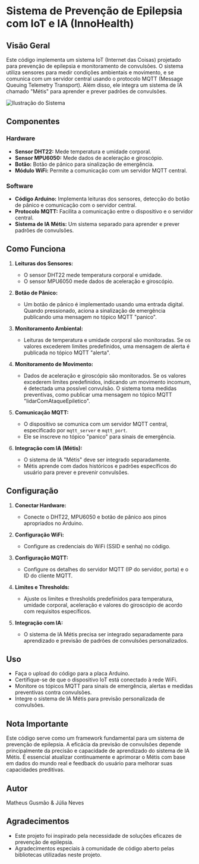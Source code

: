 # Sistema de Prevenção de Epilepsia com IoT e IA (InnoHealth)

## Visão Geral

Este código implementa um sistema IoT (Internet das Coisas) projetado para prevenção de epilepsia e monitoramento de convulsões. O sistema utiliza sensores para medir condições ambientais e movimento, e se comunica com um servidor central usando o protocolo MQTT (Message Queuing Telemetry Transport). Além disso, ele integra um sistema de IA chamado "Métis" para aprender e prever padrões de convulsões.

![Ilustração do Sistema](![image](https://github.com/gusmaomath/InnoHealth/assets/104039223/09f1e7d5-4c7b-42d9-8ddf-87d7c8ecce18)
)

## Componentes

### Hardware

- **Sensor DHT22:** Mede temperatura e umidade corporal.
- **Sensor MPU6050:** Mede dados de aceleração e giroscópio.
- **Botão:** Botão de pânico para sinalização de emergência.
- **Módulo WiFi:** Permite a comunicação com um servidor MQTT central.

### Software

- **Código Arduino:** Implementa leituras dos sensores, detecção do botão de pânico e comunicação com o servidor central.
- **Protocolo MQTT:** Facilita a comunicação entre o dispositivo e o servidor central.
- **Sistema de IA Métis:** Um sistema separado para aprender e prever padrões de convulsões.

## Como Funciona

1. **Leituras dos Sensores:**
   - O sensor DHT22 mede temperatura corporal e umidade.
   - O sensor MPU6050 mede dados de aceleração e giroscópio.

2. **Botão de Pânico:**
   - Um botão de pânico é implementado usando uma entrada digital. Quando pressionado, aciona a sinalização de emergência publicando uma mensagem no tópico MQTT "panico".

3. **Monitoramento Ambiental:**
   - Leituras de temperatura e umidade corporal são monitoradas. Se os valores excederem limites predefinidos, uma mensagem de alerta é publicada no tópico MQTT "alerta".

4. **Monitoramento de Movimento:**
   - Dados de aceleração e giroscópio são monitorados. Se os valores excederem limites predefinidos, indicando um movimento incomum, é detectada uma possível convulsão. O sistema toma medidas preventivas, como publicar uma mensagem no tópico MQTT "lidarComAtaqueEpiletico".

5. **Comunicação MQTT:**
   - O dispositivo se comunica com um servidor MQTT central, especificado por `mqtt_server` e `mqtt_port`.
   - Ele se inscreve no tópico "panico" para sinais de emergência.

6. **Integração com IA (Métis):**
   - O sistema de IA "Métis" deve ser integrado separadamente.
   - Métis aprende com dados históricos e padrões específicos do usuário para prever e prevenir convulsões.

## Configuração

1. **Conectar Hardware:**
   - Conecte o DHT22, MPU6050 e botão de pânico aos pinos apropriados no Arduino.

2. **Configuração WiFi:**
   - Configure as credenciais do WiFi (SSID e senha) no código.

3. **Configuração MQTT:**
   - Configure os detalhes do servidor MQTT (IP do servidor, porta) e o ID do cliente MQTT.

4. **Limites e Thresholds:**
   - Ajuste os limites e thresholds predefinidos para temperatura, umidade corporal, aceleração e valores do giroscópio de acordo com requisitos específicos.

5. **Integração com IA:**
   - O sistema de IA Métis precisa ser integrado separadamente para aprendizado e previsão de padrões de convulsões personalizados.

## Uso

- Faça o upload do código para a placa Arduino.
- Certifique-se de que o dispositivo IoT está conectado à rede WiFi.
- Monitore os tópicos MQTT para sinais de emergência, alertas e medidas preventivas contra convulsões.
- Integre o sistema de IA Métis para previsão personalizada de convulsões.

## Nota Importante

Este código serve como um framework fundamental para um sistema de prevenção de epilepsia. A eficácia da previsão de convulsões depende principalmente da precisão e capacidade de aprendizado do sistema de IA Métis. É essencial atualizar continuamente e aprimorar o Métis com base em dados do mundo real e feedback do usuário para melhorar suas capacidades preditivas.

## Autor

Matheus Gusmão & Júlia Neves

## Agradecimentos

- Este projeto foi inspirado pela necessidade de soluções eficazes de prevenção de epilepsia.
- Agradecimentos especiais à comunidade de código aberto pelas bibliotecas utilizadas neste projeto.
